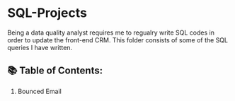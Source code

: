 # SQL-Projects

Being a data quality analyst requires me to regualry write SQL codes in order to update the front-end CRM. This folder consists of some of the SQL queries I have written.

## 📚 Table of Contents:
1. Bounced Email
